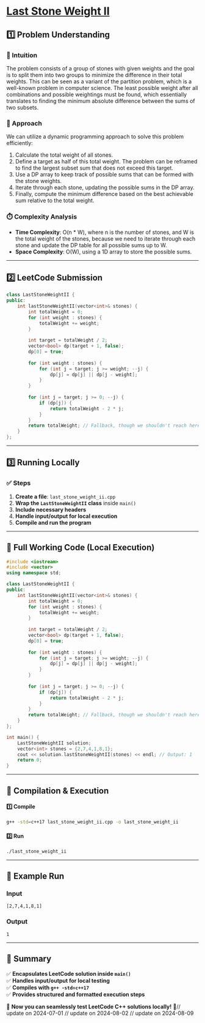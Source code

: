 # **[Last Stone Weight II](https://leetcode.com/problems/last-stone-weight-ii/description/)**  

## **1️⃣ Problem Understanding**  
### **📌 Intuition**  
The problem consists of a group of stones with given weights and the goal is to split them into two groups to minimize the difference in their total weights. This can be seen as a variant of the partition problem, which is a well-known problem in computer science. The least possible weight after all combinations and possible weightings must be found, which essentially translates to finding the minimum absolute difference between the sums of two subsets.

### **🚀 Approach**  
We can utilize a dynamic programming approach to solve this problem efficiently:
1. Calculate the total weight of all stones.
2. Define a target as half of this total weight. The problem can be reframed to find the largest subset sum that does not exceed this target.
3. Use a DP array to keep track of possible sums that can be formed with the stone weights.
4. Iterate through each stone, updating the possible sums in the DP array.
5. Finally, compute the minimum difference based on the best achievable sum relative to the total weight.

### **⏱️ Complexity Analysis**  
- **Time Complexity**: O(n * W), where n is the number of stones, and W is the total weight of the stones, because we need to iterate through each stone and update the DP table for all possible sums up to W.
- **Space Complexity**: O(W), using a 1D array to store the possible sums.

---  

## **2️⃣ LeetCode Submission**  
```cpp
class LastStoneWeightII {
public:
    int lastStoneWeightII(vector<int>& stones) {
        int totalWeight = 0;
        for (int weight : stones) {
            totalWeight += weight;
        }
        
        int target = totalWeight / 2;
        vector<bool> dp(target + 1, false);
        dp[0] = true;
        
        for (int weight : stones) {
            for (int j = target; j >= weight; --j) {
                dp[j] = dp[j] || dp[j - weight];
            }
        }
        
        for (int j = target; j >= 0; --j) {
            if (dp[j]) {
                return totalWeight - 2 * j;
            }
        }
        return totalWeight; // Fallback, though we shouldn't reach here in a well-defined problem
    }
};  
```  

---  

## **3️⃣ Running Locally**  
### **✅ Steps**  
1. **Create a file**: `last_stone_weight_ii.cpp`  
2. **Wrap the `LastStoneWeightII` class** inside `main()`  
3. **Include necessary headers**  
4. **Handle input/output for local execution**  
5. **Compile and run the program**  

---  

## **📝 Full Working Code (Local Execution)**  
```cpp
#include <iostream>
#include <vector>
using namespace std;

class LastStoneWeightII {
public:
    int lastStoneWeightII(vector<int>& stones) {
        int totalWeight = 0;
        for (int weight : stones) {
            totalWeight += weight;
        }
        
        int target = totalWeight / 2;
        vector<bool> dp(target + 1, false);
        dp[0] = true;
        
        for (int weight : stones) {
            for (int j = target; j >= weight; --j) {
                dp[j] = dp[j] || dp[j - weight];
            }
        }
        
        for (int j = target; j >= 0; --j) {
            if (dp[j]) {
                return totalWeight - 2 * j;
            }
        }
        return totalWeight; // Fallback, though we shouldn't reach here in a well-defined problem
    }
};

int main() {
    LastStoneWeightII solution;
    vector<int> stones = {2,7,4,1,8,1};
    cout << solution.lastStoneWeightII(stones) << endl; // Output: 1
    return 0;
}  
```  

---  

## **🔧 Compilation & Execution**  
#### **1️⃣ Compile**  
```bash
g++ -std=c++17 last_stone_weight_ii.cpp -o last_stone_weight_ii
```  

#### **2️⃣ Run**  
```bash
./last_stone_weight_ii
```  

---  

## **🎯 Example Run**  
### **Input**  
```
[2,7,4,1,8,1]
```  
### **Output**  
```
1
```  

---  

## **📌 Summary**  
✅ **Encapsulates LeetCode solution inside `main()`**  
✅ **Handles input/output for local testing**  
✅ **Compiles with `g++ -std=c++17`**  
✅ **Provides structured and formatted execution steps**  

🚀 **Now you can seamlessly test LeetCode C++ solutions locally!** 🚀// update on 2024-07-01
// update on 2024-08-02
// update on 2024-08-09
